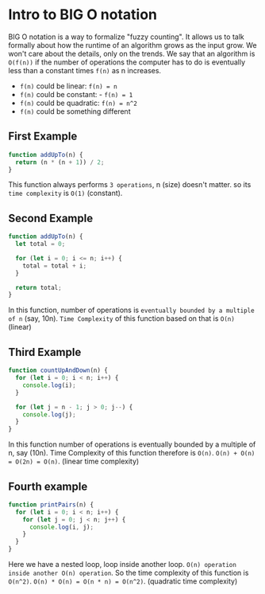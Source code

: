 # Intro to BIG O notation

BIG O notation is a way to formalize "fuzzy counting". It allows us to talk formally about how the runtime of an algorithm grows as the input grow.
We won't care about the details, only on the trends.
We say that an algorithm is `O(f(n))` if the number of operations the computer has to do is eventually less than a constant times `f(n)` as n increases.

- `f(n)` could be linear: `f(n) = n`
- `f(n)` could be constant: - `f(n) = 1`
- `f(n)` could be quadratic: `f(n) = n^2`
- `f(n)` could be something different

## First Example

```js
function addUpTo(n) {
  return (n * (n + 1)) / 2;
}
```

This function always performs `3 operations`, n (size) doesn't matter. so its `time complexity` is `O(1)` (constant).

## Second Example

```js
function addUpTo(n) {
  let total = 0;

  for (let i = 0; i <= n; i++) {
    total = total + i;
  }

  return total;
}
```

In this function, number of operations is `eventually bounded by a multiple of n` (say, 10n). `Time Complexity` of this function based on that is `O(n)` (linear)

## Third Example

```js
function countUpAndDown(n) {
  for (let i = 0; i < n; i++) {
    console.log(i);
  }

  for (let j = n - 1; j > 0; j--) {
    console.log(j);
  }
}
```

In this function number of operations is eventually bounded by a multiple of n, say (10n). Time Complexity of this function therefore is `O(n)`. `O(n) + O(n) = O(2n) = O(n)`. (linear time complexity)

## Fourth example

```js
function printPairs(n) {
  for (let i = 0; i < n; i++) {
    for (let j = 0; j < n; j++) {
      console.log(i, j);
    }
  }
}
```

Here we have a nested loop, loop inside another loop. `O(n) operation inside another O(n) operation`. So the time complexity of this function is `O(n^2)`.
`O(n) * O(n) = O(n * n) = O(n^2)`. (quadratic time complexity)
